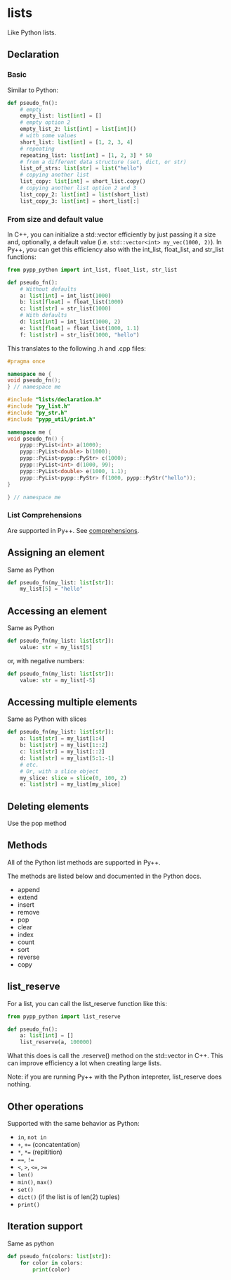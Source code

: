 # lists

Like Python lists.

## Declaration

### Basic
Similar to Python:

```python
def pseudo_fn():
    # empty
    empty_list: list[int] = []
    # empty option 2
    empty_list_2: list[int] = list[int]()
    # with some values
    short_list: list[int] = [1, 2, 3, 4]
    # repeating
    repeating_list: list[int] = [1, 2, 3] * 50
    # from a different data structure (set, dict, or str)
    list_of_strs: list[str] = list("hello")
    # copying another list
    list_copy: list[int] = short_list.copy()
    # copying another list option 2 and 3
    list_copy_2: list[int] = list(short_list)
    list_copy_3: list[int] = short_list[:]
```

### From size and default value
In C++, you can initialize a std::vector efficiently by just passing it a size and, optionally, a default value (i.e. `std::vector<int> my_vec(1000, 2)`). In Py++, you can get this efficiency also with the int_list, float_list, and str_list functions:

```python
from pypp_python import int_list, float_list, str_list

def pseudo_fn():
    # Without defaults
    a: list[int] = int_list(1000)
    b: list[float] = float_list(1000)
    c: list[str] = str_list(1000)
    # With defaults
    d: list[int] = int_list(1000, 2)
    e: list[float] = float_list(1000, 1.1)
    f: list[str] = str_list(1000, "hello")
```

This translates to the following .h and .cpp files:

```cpp
#pragma once

namespace me {
void pseudo_fn();
} // namespace me
```

```cpp
#include "lists/declaration.h"
#include "py_list.h"
#include "py_str.h"
#include "pypp_util/print.h"

namespace me {
void pseudo_fn() {
    pypp::PyList<int> a(1000);
    pypp::PyList<double> b(1000);
    pypp::PyList<pypp::PyStr> c(1000);
    pypp::PyList<int> d(1000, 99);
    pypp::PyList<double> e(1000, 1.1);
    pypp::PyList<pypp::PyStr> f(1000, pypp::PyStr("hello"));
}

} // namespace me
```

### List Comprehensions

Are supported in Py++. See [comprehensions](comprehensions.md).


## Assigning an element

Same as Python
```python
def pseudo_fn(my_list: list[str]):
    my_list[5] = "hello"
```

## Accessing an element

Same as Python
```python
def pseudo_fn(my_list: list[str]):
    value: str = my_list[5]
```

or, with negative numbers:

```python
def pseudo_fn(my_list: list[str]):
    value: str = my_list[-5]
```

## Accessing multiple elements

Same as Python with slices

```python
def pseudo_fn(my_list: list[str]):
    a: list[str] = my_list[1:4]
    b: list[str] = my_list[1::2]
    c: list[str] = my_list[::2]
    d: list[str] = my_list[5:1:-1]
    # etc.
    # Or, with a slice object
    my_slice: slice = slice(0, 100, 2)
    e: list[str] = my_list[my_slice]
```

## Deleting elements

Use the pop method

## Methods

All of the Python list methods are supported in Py++.

The methods are listed below and documented in the Python docs.
- append
- extend
- insert
- remove
- pop
- clear
- index
- count
- sort
- reverse
- copy


## list_reserve

For a list, you can call the list_reserve function like this:

```python
from pypp_python import list_reserve

def pseudo_fn():
    a: list[int] = []
    list_reserve(a, 100000)
```

What this does is call the .reserve() method on the std::vector in C++. This can improve efficiency a lot when creating large lists.

Note: if you are running Py++ with the Python intepreter, list_reserve does nothing.

## Other operations

Supported with the same behavior as Python:

- `in`, `not in`
- `+`, `+=` (concatentation)
- `*`, `*=` (repitition)
- `==`, `!=`
- `<`, `>`, `<=`, `>=`
- `len()`
- `min()`, `max()`
- `set()` 
- `dict()` (if the list is of len(2) tuples)
- `print()`

## Iteration support

Same as python

```python
def pseudo_fn(colors: list[str]):
    for color in colors:
        print(color)
```